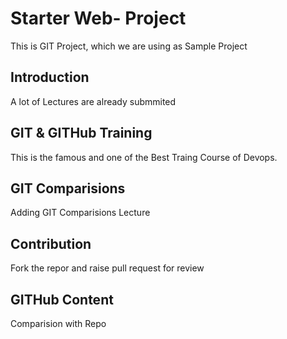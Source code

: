 # Starter Web- Project
This is GIT Project, which we are using as Sample Project

## Introduction
A lot of Lectures are already submmited

## GIT & GITHub Training
This is the famous and one of the Best Traing Course of Devops.

## GIT Comparisions 
Adding GIT Comparisions Lecture

## Contribution
Fork the repor and raise pull request for review

## GITHub Content
Comparision with Repo